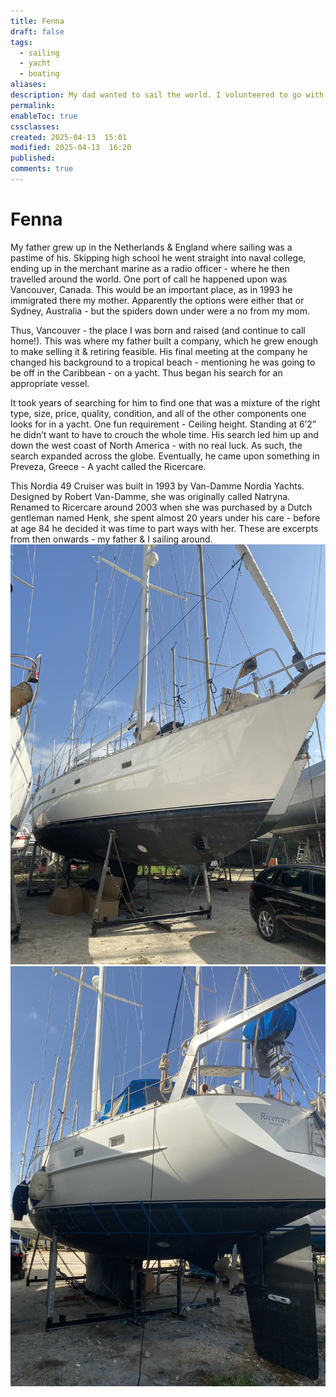 ```yaml
---
title: Fenna
draft: false
tags:
  - sailing
  - yacht
  - boating
aliases: 
description: My dad wanted to sail the world. I volunteered to go with him. Stories and blurbs about the experience that has followed.
permalink: 
enableToc: true
cssclasses: 
created: 2025-04-13  15:01
modified: 2025-04-13  16:20
published: 
comments: true
---
```

# Fenna

My father grew up in the Netherlands & England where sailing was a pastime of his. Skipping high school he went straight into naval college, ending up in the merchant marine as a radio officer - where he then travelled around the world.  One port of call he happened upon was Vancouver, Canada. This would be an important place, as in 1993 he immigrated there my mother. Apparently the options were either that or Sydney, Australia - but the spiders down under were a no from my mom.

Thus, Vancouver - the place I was born and raised (and continue to call home!). This was where my father built a company, which he grew enough to make selling it & retiring feasible. His final meeting at the company he changed his background to a tropical beach - mentioning he was going to be off in the Caribbean - on a yacht. Thus began his search for an appropriate vessel.

It took years of searching for him to find one that was a mixture of the right type, size, price, quality, condition, and all of the other components one looks for in a yacht.  One fun requirement - Ceiling height. Standing at 6’2” he didn’t want to have to crouch the whole time. His search led him up and down the west coast of North America - with no real luck. As such, the search expanded across the globe. Eventually, he came upon something in Preveza, Greece - A yacht called the Ricercare.

This Nordia 49 Cruiser was built in 1993 by Van-Damme Nordia Yachts. Designed by Robert Van-Damme, she was originally called Natryna. Renamed to Ricercare around 2003 when she was purchased by a Dutch gentleman named Henk, she spent almost 20 years under his care - before at age 84 he decided it was time to part ways with her.  These are excerpts from then onwards - my father & I sailing around. 
![](attachments/ricercare_bow.jpg)
![](attachments/ricercare_stern.jpg)
